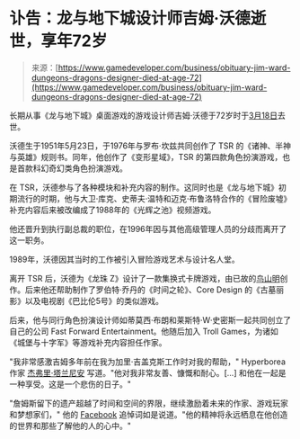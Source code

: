 <!--yml

category: 未分类

date: 2024-05-29 12:30:47

-->

# 讣告：龙与地下城设计师吉姆·沃德逝世，享年72岁

> 来源：[https://www.gamedeveloper.com/business/obituary-jim-ward-dungeons-dragons-designer-died-at-age-72](https://www.gamedeveloper.com/business/obituary-jim-ward-dungeons-dragons-designer-died-at-age-72)

长期从事《龙与地下城》桌面游戏的游戏设计师吉姆·沃德于72岁时于[3月18日](https://www.facebook.com/Jamesmwardauthor/?_rdr)去世。

沃德生于1951年5月23日，于1976年与罗布·坎兹共同创作了 TSR 的《诸神、半神与英雄》规则书。同年，他创作了《变形星域》，TSR 的第四款角色扮演游戏，也是首款科幻奇幻类角色扮演游戏。

在 TSR，沃德参与了各种模块和补充内容的制作。这同时也是《龙与地下城》初期流行的时期，他与大卫·库克、史蒂夫·温特和迈克·布鲁洛特合作的《冒险废墟》补充内容后来被改编成了1988年的《光辉之池》视频游戏。

他还晋升到执行副总裁的职位，在1996年因与其他高级管理人员的分歧而离开了这一职务。

1989年，沃德因其当时的工作被引入冒险游戏艺术与设计名人堂。

离开 TSR 后，沃德为《龙珠 Z》设计了一款集换式卡牌游戏，由已故的[鸟山明](https://www.gamedeveloper.com/business/obituary-akira-toriyama-dragon-ball-creator-died-at-age-68)创作。后来他还帮助制作了罗伯特·乔丹的《时间之轮》、Core Design 的《古墓丽影》以及电视剧《巴比伦5号》的类似游戏。

后来，他与同行角色扮演设计师如蒂莫西·布朗和莱斯特·W·史密斯一起共同创立了自己的公司 Fast Forward Entertainment。他随后加入 Troll Games，为诸如《城堡与十字军》等游戏补充内容担任作家。

"我非常感激吉姆多年前在我为加里·吉盖克斯工作时对我的帮助，" Hyperborea 作家 [杰弗里·塔兰尼安](https://twitter.com/hyperborea576/status/1769888882013688147) 写道。"他对我非常友善、慷慨和耐心。[...] 和他在一起是一种享受。这是一个悲伤的日子。"

"詹姆斯留下的遗产超越了时间和空间的界限，继续激励着未来的作家、游戏玩家和梦想家们，" 他的 [Facebook](https://www.facebook.com/Jamesmwardauthor/posts/pfbid02rxfia86UhHdS2Y5VeptDezDnjomcx7pMWpSVWyHdXP39NzdpjTbsQTzSQGaMXVCCl) 追悼词如是说道。"他的精神将永远栖息在他创造的世界和那些了解他的人的心中。"
